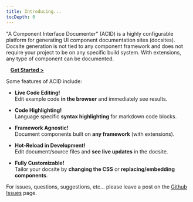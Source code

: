 ```yaml
---
title: Introducing...
tocDepth: 0
---
```


"A Component Interface Documenter" (ACID) is a highly configurable platform for generating UI component documentation sites (docsites).  Docsite generation is not tied to any component framework and does not require your project to be on any specific build system. With extensions, any type of component can be documented.

&nbsp;&nbsp; ******[Get Started >](/section/start)******

Some features of ACID include:

- ******Live Code Editing!******  
  Edit example code **in the browser** and immediately see results.

- ******Code Highlighting!******  
  Language specific **syntax highlighting** for markdown code blocks.

- ******Framework Agnostic!******  
  Document components built on **any framework** (with extensions).

- ******Hot-Reload in Development!******  
  Edit document/source files and **see live updates** in the docsite.
  
- ******Fully Customizable!******  
  Tailor your docsite by **changing the CSS** or **replacing/embedding components**.

For issues, questions, suggestions, etc... please leave a post on the [Github Issues](https://github.com/capmeth/acid/issues) page.
